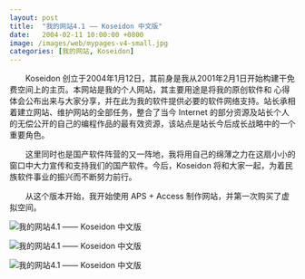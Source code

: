 ```yaml
---
layout: post
title:  "我的网站4.1 —— Koseidon 中文版"
date:   2004-02-11 10:00:00 +0800
image: /images/web/mypages-v4-small.jpg
categories: [我的网站, Koseidon]
---
```


　　Koseidon 创立于2004年1月12日，其前身是我从2001年2月1日开始构建干免费空间上的主页。本网站是我的个人网站，其主要用途是将我的原创软件和 心得体会公布出来与大家分享，并在此为我的软件提供必要的软件网络支持。站长承相着建立网站、维护网站的全部任务，整合了当今 Internet 的部分资源及站长个人的无偿公开的自己的编程作品的最有效资源，该站点是站长今后成长战略中的一个重要角色。

　　这里同时也是国产软件阵营的又一阵地，我将用自己的绵薄之力在这扇小小的窗口中大力宣传和支持我们的国产软件。今后，Koseidon 将和大家一起，为着民族软件事业的振兴而不断努力前行。

　　从这个版本开始，我开始使用 APS + Access 制作网站，并第一次购买了虚拟空间。

![我的网站4.1 —— Koseidon 中文版]({{site.baseurl}}/images/web/我的网站4.1-Koseidon中文版.png)

![我的网站4.1 —— Koseidon 中文版]({{site.baseurl}}/images/web/我的网站4.1-Koseidon中文版2.png)

![我的网站4.1 —— Koseidon 中文版]({{site.baseurl}}/images/web/我的网站4.1-Koseidon中文版3.png)

